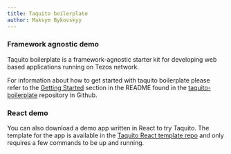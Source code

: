 ```yaml
---
title: Taquito boilerplate
author: Maksym Bykovskyy
---
```


### Framework agnostic demo

Taquito boilerplate is a framework-agnostic starter kit for developing web based applications running on Tezos network.

For information about how to get started with taquito boilerplate please refer to the [Getting Started][get-started] section in the README found in the [taquito-boilerplate][repo] repository in Github.

[get-started]: https://github.com/ecadlabs/taquito-boilerplate#getting-started
[repo]: https://github.com/ecadlabs/taquito-boilerplate

### React demo

You can also download a demo app written in React to try Taquito. The template for the app is available in the [Taquito React template repo][taquito-react-template] and only requires a few commands to be up and running.

[taquito-react-template]: https://github.com/ecadlabs/taquito-react-template
